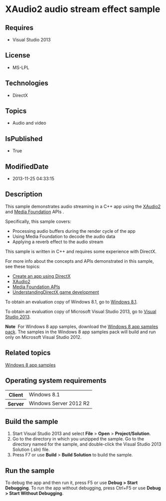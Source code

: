# XAudio2 audio stream effect sample
## Requires
* Visual Studio 2013
## License
* MS-LPL
## Technologies
* DirectX
## Topics
* Audio and video
## IsPublished
* True
## ModifiedDate
* 2013-11-25 04:33:15
## Description

<div id="mainSection">
<p>This sample demonstrates audio streaming in a C&#43;&#43; app using the <a href="http://msdn.microsoft.com/library/windows/apps/hh405049">
XAudio2</a> and <a href="http://msdn.microsoft.com/library/windows/apps/ms694197">
Media Foundation</a> APIs . </p>
<p>Specifically, this sample covers:</p>
<ul>
<li>Processing audio buffers during the render cycle of the app </li><li>Using Media Foundation to decode the audio data </li><li>Applying a reverb effect to the audio stream </li></ul>
<p></p>
<p>This sample is written in C&#43;&#43; and requires some experience with DirectX.</p>
<p>For more info about the concepts and APIs demonstrated in this sample, see these topics:</p>
<ul>
<li><a href="http://msdn.microsoft.com/library/windows/apps/br229580">Create an app using DirectX</a>
</li><li><a href="http://msdn.microsoft.com/library/windows/apps/hh405049">XAudio2</a>
</li><li><a href="http://msdn.microsoft.com/library/windows/apps/ms694197">Media Foundation APIs</a>
</li><li><a href="http://msdn.microsoft.com/library/windows/apps/hh780567">UnderstandingDirectX game development</a>
</li></ul>
<p></p>
<p>To obtain an evaluation copy of Windows&nbsp;8.1, go to <a href="http://go.microsoft.com/fwlink/p/?linkid=301696">
Windows&nbsp;8.1</a>.</p>
<p>To obtain an evaluation copy of Microsoft Visual Studio&nbsp;2013, go to <a href="http://go.microsoft.com/fwlink/p/?linkid=301697">
Visual Studio&nbsp;2013</a>.</p>
<p></p>
<p class="note"><b>Note</b>&nbsp;&nbsp;For Windows&nbsp;8 app samples, download the <a href="http://go.microsoft.com/fwlink/p/?LinkId=301698">
Windows&nbsp;8 app samples pack</a>. The samples in the Windows&nbsp;8 app samples pack will build and run only on Microsoft Visual Studio&nbsp;2012.</p>
<p></p>
<h2><a id="related_topics"></a>Related topics</h2>
<dl><dt><a href="http://go.microsoft.com/fwlink/p/?LinkID=227694">Windows 8 app samples</a>
</dt></dl>
<h2>Operating system requirements</h2>
<table>
<tbody>
<tr>
<th>Client</th>
<td><dt>Windows&nbsp;8.1 </dt></td>
</tr>
<tr>
<th>Server</th>
<td><dt>Windows Server&nbsp;2012&nbsp;R2 </dt></td>
</tr>
</tbody>
</table>
<h2>Build the sample</h2>
<ol>
<li>Start Visual Studio&nbsp;2013 and select <b>File</b> &gt; <b>Open</b> &gt; <b>Project/Solution</b>.
</li><li>Go to the directory in which you unzipped the sample. Go to the directory named for the sample, and double-click the Visual Studio&nbsp;2013 Solution (.sln) file.
</li><li>Press F7 or use <b>Build</b> &gt; <b>Build Solution</b> to build the sample. </li></ol>
<h2>Run the sample</h2>
<p>To debug the app and then run it, press F5 or use <b>Debug &gt; Start Debugging</b>. To run the app without debugging, press Ctrl&#43;F5 or use
<b>Debug &gt; Start Without Debugging</b>.</p>
</div>

